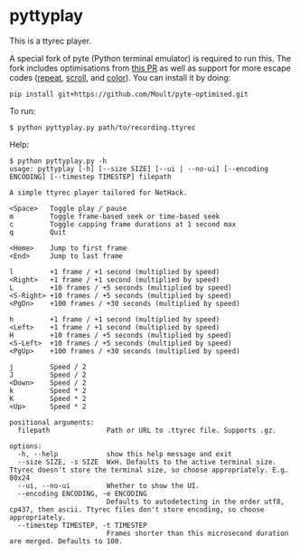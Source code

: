 # pyttyplay

This is a ttyrec player.

A special fork of pyte (Python terminal emulator) is required to run this. The
fork includes optimisations from [this
PR](https://github.com/selectel/pyte/pull/160) as well as support for more
escape codes ([repeat](https://github.com/selectel/pyte/pull/187),
[scroll](https://github.com/selectel/pyte/pull/188), and
[color](https://github.com/selectel/pyte/pull/189)). You can install it by doing:

```
pip install git+https://github.com/Moult/pyte-optimised.git
```

To run:

```
$ python pyttyplay.py path/to/recording.ttyrec
```

Help:

```
$ python pyttyplay.py -h
usage: pyttyplay [-h] [--size SIZE] [--ui | --no-ui] [--encoding ENCODING] [--timestep TIMESTEP] filepath

A simple ttyrec player tailored for NetHack.

<Space>   Toggle play / pause
m         Toggle frame-based seek or time-based seek
c         Toggle capping frame durations at 1 second max
q         Quit

<Home>    Jump to first frame
<End>     Jump to last frame

l         +1 frame / +1 second (multiplied by speed)
<Right>   +1 frame / +1 second (multiplied by speed)
L         +10 frames / +5 seconds (multiplied by speed)
<S-Right> +10 frames / +5 seconds (multiplied by speed)
<PgDn>    +100 frames / +30 seconds (multiplied by speed)

h         +1 frame / +1 second (multiplied by speed)
<Left>    +1 frame / +1 second (multiplied by speed)
H         +10 frames / +5 seconds (multiplied by speed)
<S-Left>  +10 frames / +5 seconds (multiplied by speed)
<PgUp>    +100 frames / +30 seconds (multiplied by speed)

j         Speed / 2
J         Speed / 2
<Down>    Speed / 2
k         Speed * 2
K         Speed * 2
<Up>      Speed * 2

positional arguments:
  filepath              Path or URL to .ttyrec file. Supports .gz.

options:
  -h, --help            show this help message and exit
  --size SIZE, -s SIZE  WxH. Defaults to the active terminal size. Ttyrec doesn't store the terminal size, so choose appropriately. E.g. 80x24
  --ui, --no-ui         Whether to show the UI.
  --encoding ENCODING, -e ENCODING
                        Defaults to autodetecting in the order utf8, cp437, then ascii. Ttyrec files don't store encoding, so choose appropriately.
  --timestep TIMESTEP, -t TIMESTEP
                        Frames shorter than this microsecond duration are merged. Defaults to 100.
```
